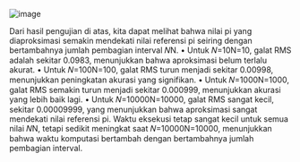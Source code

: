 ![image](https://github.com/RizkyDhafin/Implementasi-integrasi-numerik-untuk-menghitung-estimasi-nilai-Pi/assets/120090835/abed68e1-c07f-4847-9889-cc28a0037121)

Dari hasil pengujian di atas, kita dapat melihat bahwa nilai pi yang diaproksimasi semakin mendekati nilai referensi pi seiring dengan bertambahnya jumlah pembagian interval 𝑁N.
•	Untuk 𝑁=10N=10, galat RMS adalah sekitar 0.0983, menunjukkan bahwa aproksimasi belum terlalu akurat.
•	Untuk 𝑁=100N=100, galat RMS turun menjadi sekitar 0.00998, menunjukkan peningkatan akurasi yang signifikan.
•	Untuk 𝑁=1000N=1000, galat RMS semakin turun menjadi sekitar 0.000999, menunjukkan akurasi yang lebih baik lagi.
•	Untuk 𝑁=10000N=10000, galat RMS sangat kecil, sekitar 0.00009999, yang menunjukkan bahwa aproksimasi sangat mendekati nilai referensi pi.
Waktu eksekusi tetap sangat kecil untuk semua nilai 𝑁N, tetapi sedikit meningkat saat 𝑁=10000N=10000, menunjukkan bahwa waktu komputasi bertambah dengan bertambahnya jumlah pembagian interval.
